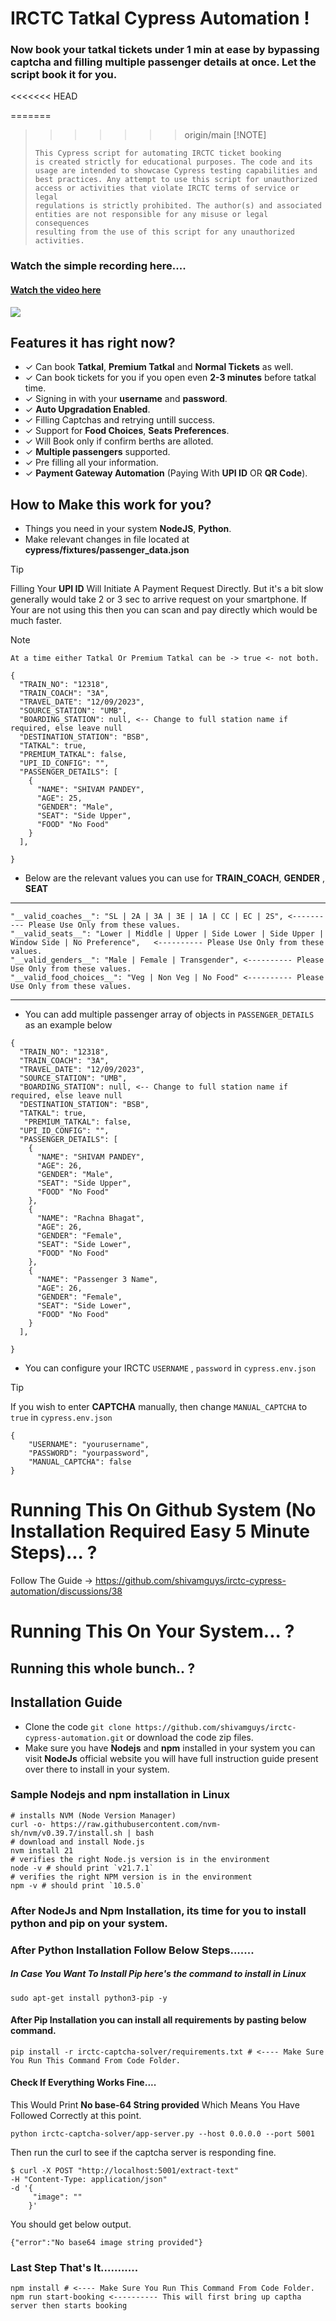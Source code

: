 # IRCTC Tatkal Cypress Automation !

### Now book your tatkal tickets under 1 min at ease by bypassing captcha and filling multiple passenger details at once. Let the script book it for you.

<<<<<<< HEAD

=======
>>>>>>> origin/main
> [!NOTE] 
> ```
> This Cypress script for automating IRCTC ticket booking
> is created strictly for educational purposes. The code and its
> usage are intended to showcase Cypress testing capabilities and
> best practices. Any attempt to use this script for unauthorized
> access or activities that violate IRCTC terms of service or legal
> regulations is strictly prohibited. The author(s) and associated
> entities are not responsible for any misuse or legal consequences 
> resulting from the use of this script for any unauthorized 
> activities.
> ```

### Watch the simple recording here....
####  [Watch the video here](https://i.imgur.com/3U8yKmb.mp4)

[![](https://imgur.com/0xFTYhk.png)](https://i.imgur.com/3U8yKmb.mp4)




## Features it has right now?

-  ✓ Can book **Tatkal**, **Premium Tatkal** and **Normal Tickets** as well.
-  ✓ Can book tickets for you if you open even **2-3 minutes** before tatkal time.
-  ✓ Signing in with your **username** and **password**.
-  ✓ **Auto Upgradation Enabled**.
-  ✓ Filling Captchas and retrying untill success.
-  ✓ Support for **Food Choices**, **Seats Preferences**.
-  ✓ Will Book only if confirm berths are alloted.
-  ✓ **Multiple passengers** supported. 
-  ✓ Pre filling all your information.
-  ✓ **Payment Gateway Automation** (Paying With **UPI ID** OR **QR Code**).



## How to Make this work for you?

- Things you need in your system **NodeJS**, **Python**.
- Make relevant changes in file located at **cypress/fixtures/passenger_data.json**
> [!TIP]
> Filling Your **UPI ID** Will Initiate A Payment Request Directly.
> But it's a bit slow generally would take 2 or 3 sec to arrive request on your smartphone.
> If Your are not using this then you can scan and pay directly which would be much faster.



> [!NOTE] 
> ```
> At a time either Tatkal Or Premium Tatkal can be -> true <- not both.
> ```
```
{
  "TRAIN_NO": "12318",
  "TRAIN_COACH": "3A",
  "TRAVEL_DATE": "12/09/2023",
  "SOURCE_STATION": "UMB",
  "BOARDING_STATION": null, <-- Change to full station name if required, else leave null
  "DESTINATION_STATION": "BSB",
  "TATKAL": true,
  "PREMIUM_TATKAL": false,
  "UPI_ID_CONFIG": "",
  "PASSENGER_DETAILS": [
    {
      "NAME": "SHIVAM PANDEY",
      "AGE": 25,
      "GENDER": "Male",
      "SEAT": "Side Upper",
      "FOOD" "No Food"
    }
  ],

}
```

- Below are the relevant values you can use for **TRAIN_COACH**, **GENDER** , **SEAT**

***
```
"__valid_coaches__": "SL | 2A | 3A | 3E | 1A | CC | EC | 2S", <---------- Please Use Only from these values.
"__valid_seats__": "Lower | Middle | Upper | Side Lower | Side Upper | Window Side | No Preference",   <---------- Please Use Only from these values.
"__valid_genders__": "Male | Female | Transgender", <---------- Please Use Only from these values.
"__valid_food_choices__": "Veg | Non Veg | No Food" <---------- Please Use Only from these values.

```
***


- You can add multiple passenger array of objects in `PASSENGER_DETAILS` as an example below
```
{
  "TRAIN_NO": "12318",
  "TRAIN_COACH": "3A",
  "TRAVEL_DATE": "12/09/2023",
  "SOURCE_STATION": "UMB",
  "BOARDING_STATION": null, <-- Change to full station name if required, else leave null
  "DESTINATION_STATION": "BSB",
  "TATKAL": true,
   "PREMIUM_TATKAL": false,
  "UPI_ID_CONFIG": "",
  "PASSENGER_DETAILS": [
    {
      "NAME": "SHIVAM PANDEY",
      "AGE": 26,
      "GENDER": "Male",
      "SEAT": "Side Upper",
      "FOOD" "No Food"
    },
    {
      "NAME": "Rachna Bhagat",
      "AGE": 26,
      "GENDER": "Female",
      "SEAT": "Side Lower",
      "FOOD" "No Food"
    },
    {
      "NAME": "Passenger 3 Name",
      "AGE": 26,
      "GENDER": "Female",
      "SEAT": "Side Lower",
      "FOOD" "No Food"
    }
  ],

}
```



- You can configure your IRCTC `USERNAME` , `password` in `cypress.env.json`

> [!TIP]
> If you wish to enter **CAPTCHA** manually, then change `MANUAL_CAPTCHA` to `true` in `cypress.env.json`

```
{
    "USERNAME": "yourusername",
    "PASSWORD": "yourpassword",
    "MANUAL_CAPTCHA": false
}
```
# Running This On Github System (No Installation Required Easy 5 Minute Steps)... ?
Follow The Guide -> https://github.com/shivamguys/irctc-cypress-automation/discussions/38


# Running This On Your System... ?
## Running this whole bunch.. ?


## Installation Guide
- Clone the code ```git clone https://github.com/shivamguys/irctc-cypress-automation.git``` or download the code zip files.
- Make sure you have **Nodejs** and **npm** installed in your system you can visit **NodeJs** official website you will have full instruction guide present over there to install in your system.

### Sample Nodejs and npm installation in Linux

```
# installs NVM (Node Version Manager)
curl -o- https://raw.githubusercontent.com/nvm-sh/nvm/v0.39.7/install.sh | bash
# download and install Node.js
nvm install 21
# verifies the right Node.js version is in the environment
node -v # should print `v21.7.1`
# verifies the right NPM version is in the environment
npm -v # should print `10.5.0`

```

### After NodeJs and Npm Installation, its time for you to install python and pip on your system.
### After Python Installation Follow Below Steps.......
##### In Case You Want To Install Pip here's the command to install in Linux
```sudo apt-get install python3-pip -y```


#### After Pip Installation you can install all requirements by pasting below command.
```
pip install -r irctc-captcha-solver/requirements.txt # <---- Make Sure You Run This Command From Code Folder. 
```

#### Check If Everything Works Fine.... 
This Would Print **No base-64 String provided** Which Means You Have Followed Correctly at this point.
```
python irctc-captcha-solver/app-server.py --host 0.0.0.0 --port 5001
```
Then run the curl to see if the captcha server is responding fine.
```
$ curl -X POST "http://localhost:5001/extract-text"      
-H "Content-Type: application/json"      
-d '{
     "image": ""
    }'
```
You should get below output.
```
{"error":"No base64 image string provided"}
```


### Last Step That's It...........

```
npm install # <---- Make Sure You Run This Command From Code Folder. 
npm run start-booking <---------- This will first bring up captha server then starts booking 
```

